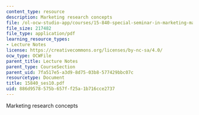 ```yaml
---
content_type: resource
description: Marketing research concepts
file: /ol-ocw-studio-app/courses/15-840-special-seminar-in-marketing-marketing-management-spring-2004/886d9578575b657ff25a1b716cce2737_15840_ses10.pdf
file_size: 217482
file_type: application/pdf
learning_resource_types:
- Lecture Notes
license: https://creativecommons.org/licenses/by-nc-sa/4.0/
ocw_type: OCWFile
parent_title: Lecture Notes
parent_type: CourseSection
parent_uid: 7fa517e5-a3d9-8d75-03b8-577429bbc07c
resourcetype: Document
title: 15840_ses10.pdf
uid: 886d9578-575b-657f-f25a-1b716cce2737
---
```

Marketing research concepts